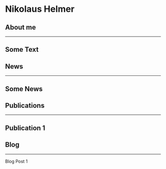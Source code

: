 # Nikolaus Helmer

## About me
---
Some Text
---

## News
---
Some News
---

## Publications
---
Publication 1
---

## Blog
---
Blog Post 1
